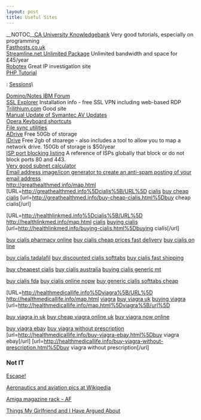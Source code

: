 ```yaml
---
layout: post 
title: Useful Sites
---
```


\_\_NOTOC\_\_[CA University
Knowledgebank](http://www.cauniversity.org/knowledgebank?file=kb.php&action=view&id=99)
Very good tutorials, especially on programming\
[Fasthosts.co.uk](http://www.fasthosts.co.uk)\
[Streamline.net Unlimited
Package](http://www.streamlinenet.co.uk/uu.php) Unlimited bandwidth and
space for £45/year\
[Robotex](http://www.robtex.com) Great IP investigation site\
[PHP Tutorial](http://www.w3schools.com/php/default.asp)

:   [Sessions](http://www.w3schools.com/php/php_sessions.asp)\

[Domino/Notes IBM Forum](http://www-10.lotus.com/ldd/nd6forum.nsf)\
[SSL
Explorer](http://www.tomsnetworking.com/2006/07/21/diy_ssl_vpn_with_ssl_explorer_pt1/)
Installation info - free SSL VPN including web-based RDP\
[Trilithium.com](http://www.trilithium.com/johan/2005/06/grub-grub-grub/)
Good site\
[Manual Update of Symantec AV
Updates](http://www.symantec.com/avcenter/download.html)\
[Opera Keyboard
shortcuts](http://help.opera.com/Windows/9.20/en/keyboard.html)\
[File sync utilities](http://www.nonags.com/nonags/filesync.html)\
[ADrive](http://www.adrive.com) Free 50Gb of storage\
[IDrive](http://www.idrive.com) Free 2gb of stoarege - also includes a
tool to allow you to map a network drive. 150Gb of storage is \$50/year\
[ISP port blocking
listing](http://forums.microsoft.com/WindowsHomeServer/ShowPost.aspx?PostID=1849610&SiteID=50)
A reference of ISPs globally that block or do not block ports 80 and
443.\
[Very good subnet
calculator](http://ccna.exampointers.com/subnet.phtml)\
[Email address image/icon generator to create an anti-spam posting of
your email
address](http://services.nexodyne.com/email/index_custom.php)\
<http://greathealthmed.info/map.html>
\[URL=<http://greathealthmed.info%5Dcialis%5B/URL%5D>
<a href=http://greathealthmed.info/map.html >cialis</a>
<a href=http://greathealthmed.info/buy-cheap-cialis.html >buy cheap
cialis</a>
\[url=<http://greathealthmed.info/buy-cheap-cialis.html%5Dbuy> cheap
cialis\[/url\]

\[URL=<http://healthlinkmed.info%5Dcialis%5B/URL%5D>
<http://healthlinkmed.info/map.html>
<a href=http://healthlinkmed.info/map.html >cialis</a>
<a href=http://healthlinkmed.info/buying-cialis.html >buying cialis</a>
\[url=<http://healthlinkmed.info/buying-cialis.html%5Dbuying>
cialis\[/url\]

<a href=http://healthlinkmed.info/buy-cialis-pharmacy-online.html >buy
cialis pharmacy online</a>
<a href=http://healthlinkmed.info/buy-cialis-cheap-prices-fast-delivery.html >buy
cialis cheap prices fast delivery</a>
<a href=http://healthlinkmed.info/buy-cialis-on-line.html >buy cialis on
line</a>

<a href=http://healthlinkmed.info/buy-cialis-tadalafil.html >buy cialis
tadalafil</a>
<a href=http://healthlinkmed.info/buy-discounted-cialis-softtabs.html >buy
discounted cialis softtabs</a>
<a href=http://healthlinkmed.info/buy-cialis-fast-shipping.html >buy
cialis fast shipping</a>

<a href=http://healthlinkmed.info/buy-cheapest-cialis.html >buy cheapest
cialis</a>
<a href=http://healthlinkmed.info/buy-cialis-australia.html >buy cialis
australia</a>
<a href=http://healthlinkmed.info/buying-cialis-generic-mt.html >buying
cialis generic mt</a>

<a href=http://healthlinkmed.info/buy-cialis-fda.html >buy cialis
fda</a>
<a href=http://healthlinkmed.info/buy-cialis-online-nopw.html >buy
cialis online nopw</a>
<a href=http://healthlinkmed.info/buy-generic-cialis-softtabs-cheap.html >buy
generic cialis softtabs cheap</a>

\[URL=<http://healthmedicallife.info%5Dviagra%5B/URL%5D>
<http://healthmedicallife.info/map.html>
<a href=http://healthmedicallife.info/map.html >viagra</a>
<a href=http://healthmedicallife.info/buy-viagra-uk.html >buy viagra
uk</a> <a href=http://healthmedicallife.info/buying-viagra.html >buying
viagra</a>
\[url=<http://healthmedicallife.info/map.html%5Dviagra%5B/url%5D>

<a href=http://healthmedicallife.info/buy-viagra-in-uk.html >buy viagra
in uk</a>
<a href=http://healthmedicallife.info/buy-cheap-viagra-online-uk.html >buy
cheap viagra online uk</a>
<a href=http://healthmedicallife.info/buy-viagra-now-online.html >buy
viagra now online</a>

<a href=http://healthmedicallife.info/buy-viagra-ebay.html >buy viagra
ebay</a>
<a href=http://healthmedicallife.info/buy-viagra-without-prescription.html >buy
viagra without prescription</a>
\[url=<http://healthmedicallife.info/buy-viagra-ebay.html%5Dbuy> viagra
ebay\[/url\]
\[url=<http://healthmedicallife.info/buy-viagra-without-prescription.html%5Dbuy>
viagra without prescription\[/url\]

### Not IT

[Escape!](http://members.iinet.net.au/~pontipak/redsquare.html)

[Aeronautics and aviation pics at
Wikipedia](http://en.wikipedia.org/wiki/Wikipedia:Featured_pictures/Aeronautics_and_aviation)

[Amiga magazine rack - AF](http://amr.abime.net/issues_4)

[Things My Girlfriend and I Have Argued
About](http://www.mil-millington.com/)
